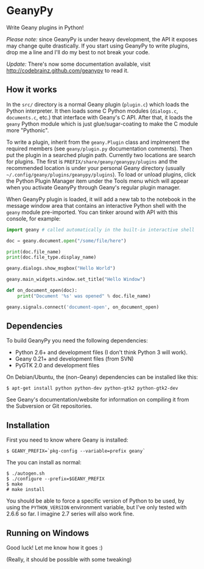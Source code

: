 GeanyPy
=======

Write Geany plugins in Python!

*Please note:* since GeanyPy is under heavy development, the API it exposes
may change quite drastically.  If you start using GeanyPy to write plugins,
drop me a line and I'll do my best to not break your code.

*Update:* There's now some documentation available, visit
http://codebrainz.github.com/geanypy to read it.

How it works
------------

In the `src/` directory is a normal Geany plugin (`plugin.c`) which loads the
Python interpreter.  It then loads some C Python modules (`dialogs.c`,
`documents.c`, etc.) that interface with Geany's C API.  After that, it loads
the `geany` Python module which is just glue/sugar-coating to make the C
module more "Pythonic".

To write a plugin, inherit from the `geany.Plugin` class and implmenent the
required members (see `geany/plugin.py` documentation comments).  Then put the
plugin in a searched plugin path.  Currently two locations are search for
plugins.  The first is `PREFIX/share/geany/geanypy/plugins` and the recommended
location is under your personal Geany directory (usually
`~/.config/geany/plugins/geanypy/plugins`).  To load or unload plugins, click
the Python Plugin Manager item under the Tools menu which will appear when you
activate GeanyPy through Geany's regular plugin manager.

When GeanyPy plugin is loaded, it will add a new tab to the notebook in the
message window area that contains an interactive Python shell with the `geany`
module pre-imported.  You can tinker around with API with this console, for
example:


```python
import geany # called automatically in the built-in interactive shell

doc = geany.document.open("/some/file/here")

print(doc.file_name)
print(doc.file_type.display_name)

geany.dialogs.show_msgbox("Hello World")

geany.main_widgets.window.set_title("Hello Window")

def on_document_open(doc):
    print("Document '%s' was opened" % doc.file_name)

geany.signals.connect('document-open', on_document_open)

```

Dependencies
------------

To build GeanyPy you need the following dependencies:

* Python 2.6+ and development files (I don't think Python 3 will work).
* Geany 0.21+ and development files (from SVN)
* PyGTK 2.0 and development files

On Debian/Ubuntu, the (non-Geany) dependencies can be installed like this:

    $ apt-get install python python-dev python-gtk2 python-gtk2-dev

See Geany's documentation/website for information on compiling it from the
Subversion or Git repositories.

Installation
------------

First you need to know where Geany is installed:

    $ GEANY_PREFIX=`pkg-config --variable=prefix geany`

The you can install as normal:

    $ ./autogen.sh
    $ ./configure --prefix=$GEANY_PREFIX
    $ make
    # make install

You should be able to force a specific version of Python to be used, by using
the `PYTHON_VERSION` environment variable, but I've only tested with 2.6.6 so
far.  I imagine 2.7 series will also work fine.

Running on Windows
------------------

Good luck!  Let me know how it goes :)

(Really, it should be possible with some tweaking)
